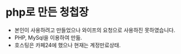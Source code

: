 # php로 만든 청첩장
 - 본인이 사용하려고 만들었으나 와이프의 요청으로 사용하진 못하였습니다.
 - PHP, MySql을 이용하여 만듦.
 - 호스팅은 카페24에 했으나 현재는 계정만료상태.
